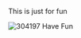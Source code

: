 This is just for fun

![304197](https://user-images.githubusercontent.com/94338490/142182563-2244306f-3443-497c-ac8b-cd697c3e0801.jpg)
Have Fun 
